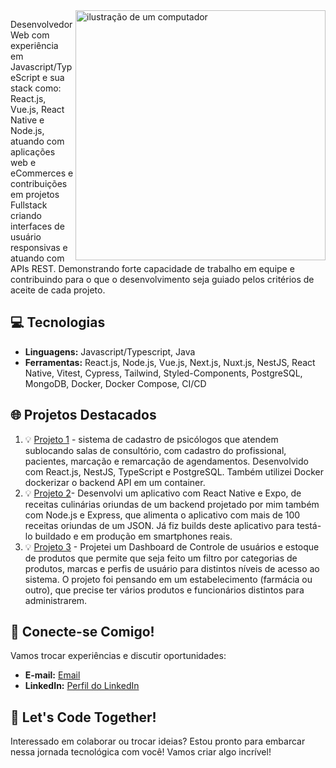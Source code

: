 <img src="https://raw.githubusercontent.com/MicaelliMedeiros/micaellimedeiros/master/image/computer-illustration.png" alt="ilustração de um computador" min-width="400px" max-width="400px" width="400px" align="right">

<p align="left"> 
Desenvolvedor Web com experiência em Javascript/TypeScript e sua stack como: React.js, Vue.js, React Native e Node.js, atuando com aplicações web e eCommerces e contribuições em projetos Fullstack criando interfaces de usuário responsivas e atuando com APIs REST. Demonstrando forte capacidade de trabalho em equipe e contribuindo para o que o desenvolvimento seja guiado pelos critérios de aceite de cada projeto. 

## 💻 Tecnologias

- **Linguagens:** Javascript/Typescript, Java 
- **Ferramentas:** React.js, Node.js, Vue.js, Next.js, Nuxt.js, NestJS, React Native, Vitest, Cypress, Tailwind, Styled-Components, PostgreSQL, MongoDB, Docker, Docker Compose, CI/CD

## 🌐 Projetos Destacados

1. 💡 [Projeto 1](https://psiboard.vercel.app/) -  sistema de cadastro de psicólogos que atendem sublocando salas de consultório, com cadastro do profissional, pacientes, marcação e remarcação de agendamentos. Desenvolvido com React.js, NestJS, TypeScript e PostgreSQL. Também utilizei Docker dockerizar o backend API em um container.
2. 💡 [Projeto 2](https://github.com/NogueiraDan/appReceitas)- Desenvolvi um aplicativo com React Native e Expo, de receitas culinárias oriundas de um backend projetado por mim também com Node.js e Express, que alimenta o aplicativo com mais de 100 receitas oriundas de um JSON. Já fiz builds deste aplicativo para testá-lo buildado e em produção em smartphones reais.
3. 💡 [Projeto 3](https://github.com/NogueiraDan/dashboard) - Projetei um Dashboard de Controle de usuários e estoque de produtos que permite que seja feito um filtro por categorias de produtos, marcas e perfis de usuário para distintos níveis de acesso ao sistema. O projeto foi pensando em um estabelecimento (farmácia ou outro), que precise ter vários produtos e funcionários distintos para administrarem.

## 🤝 Conecte-se Comigo!

Vamos trocar experiências e discutir oportunidades:

- **E-mail:** [Email](mailto:silvanogueira3460@gmail.com)
- **LinkedIn:** [Perfil do LinkedIn](https://www.linkedin.com/in/daniel-nogueira-496813222/)

## 🚀 Let's Code Together!

Interessado em colaborar ou trocar ideias? Estou pronto para embarcar nessa jornada tecnológica com você! Vamos criar algo incrível!

</p>

